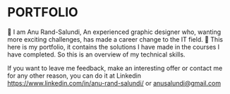 # PORTFOLIO

👋 I am Anu Rand-Salundi, 
An experienced graphic designer who, wanting more exciting challenges, has made a career change to the IT field. 
💼 This here is my portfolio, it contains the solutions I have made in the courses I have completed. So this is an overview of my technical skills.

If you want to leave me feedback, make an interesting offer or contact me for any other reason, you can do it at Linkedin https://www.linkedin.com/in/anu-rand-salundi/ or anusalundi@gmail.com

